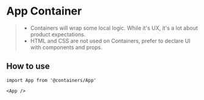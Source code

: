 # App Container

> - Containers will wrap some local logic. While it's UX, it's a lot about product expectations.
> - HTML and CSS are not used on Containers, prefer to declare UI with components and props.

## How to use

```
import App from '@containers/App'
```

```
<App />
```
